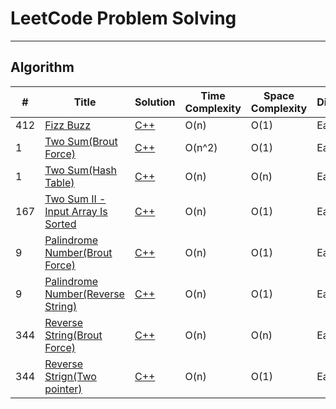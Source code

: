 # LeetCode Problem Solving

---

## Algorithm

| #   | Title                                                                                                 | Solution                                         | Time Complexity | Space Complexity | Difficulty |
| --- | ----------------------------------------------------------------------------------------------------- | ------------------------------------------------ | --------------- | ---------------- | ---------- |
| 412 | [Fizz Buzz](https://leetcode.com/problems/fizz-buzz/)                                                 | [C++](./Algorithms/FizzBuzz.cpp)                 | O(n)            | O(1)             | Easy       |
| 1   | [Two Sum(Brout Force)](https://leetcode.com/problems/two-sum/)                                        | [C++](./Algorithms/TwoSum_BroutForce.cpp)        | O(n^2)          | O(1)             | Easy       |
| 1   | [Two Sum(Hash Table)](https://leetcode.com/problems/two-sum/)                                         | [C++](./Algorithms/TwoSum_HashTable.cpp)         | O(n)            | O(n)             | Easy       |
| 167 | [Two Sum II - Input Array Is Sorted](https://leetcode.com/problems/two-sum-ii-input-array-is-sorted/) | [C++](./Algorithms/TwoSum_two.cpp)               | O(n)            | O(1)             | Easy       |
| 9   | [Palindrome Number(Brout Force)](https://leetcode.com/problems/palindrome-number/)                    | [C++](./Algorithms/Palindrome_BroutForce.cpp)    | O(n)            | O(1)             | Easy       |
| 9   | [Palindrome Number(Reverse String)](https://leetcode.com/problems/palindrome-number/)                 | [C++](./Algorithms/PalindromeReverseString.cpp)  | O(n)            | O(1)             | Easy       |
| 344 | [Reverse String(Brout Force)](https://leetcode.com/problems/reverse-string/)                          | [C++](./Algorithms/ReverseString_BroutForce.cpp) | O(n)            | O(n)             | Easy       |
| 344 | [Reverse Strign(Two pointer)](https://leetcode.com/problems/reverse-string/)                          | [C++](./Algorithms/ReverseString_TwoPointer.cpp) | O(n)            | O(1)             | Easy       |
